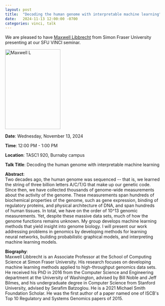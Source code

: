 ```yaml
---
layout: post
title:  "Decoding the human genome with interpretable machine learning"
date:   2024-11-13 12:00:00 -0700
categories: vinci, talk
---
```



We are pleased to have [Maxwell Libbrecht](https://www.sfu.ca/computing/people/faculty/maxlibbrecht11.html) from Simon Fraser University presenting at our SFU VINCI seminar.

<img src="https://www.sfu.ca/content/sfu/computing/people/faculty/maxlibbrecht11/jcr:content/main_content/image.img.2000.high.jpg" width="180" height="260" alt="Maxwell L">

**Date**: Wednesday, November 13, 2024  

**Time**: 12:00 PM - 1:00 PM
  
**Location**: TASC1 920, Burnaby campus

**Talk Title**: Decoding the human genome with interpretable machine learning

**Abstract**:  
Two decades ago, the human genome was sequenced -- that is, we learned the string of three billion letters A/C/T/G that make up our genetic code. Since then, we have collected thousands of genome-wide measurements about the activity of the genome. These measurements span hundreds of biochemical properties of the genome, such as gene expression, binding of regulatory proteins, and physical architecture of DNA, and span hundreds of human tissues. In total, we have on the order of 10^13 genomic measurements. Yet, despite these massive data sets, much of how the genome functions remains unknown. My group develops machine learning methods that yield insight into genome biology. I will present our work addressing problems in genomics by developing methods for learning neural networks, building probabilistic graphical models, and interpreting machine learning models.

**Biography**:  
Maxwell Libbrecht is an Associate Professor at the School of Computing Science at Simon Fraser University. His research focuses on developing machine learning methods applied to high-throughput genomics data sets. He received his PhD in 2016 from the Computer Science and Engineering department at the University of Washington, advised by Bill Noble and Jeff Bilmes, and his undergraduate degree in Computer Science from Stanford University, advised by Serafim Batzoglou. He is a 2021 Michael Smith Foundation Scholar. He was the first author of a paper named one of ISCB's Top 10 Regulatory and Systems Genomics papers of 2015.
